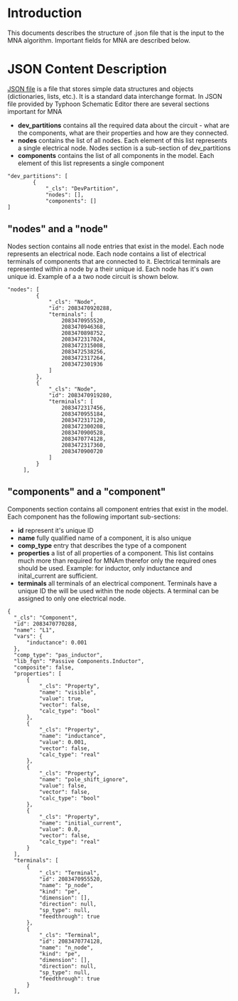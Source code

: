 # Introduction

This documents describes the structure of .json file that is the input to the MNA algorithm. Important fields for MNA are described below.

# JSON Content Description

[JSON file](https://en.wikipedia.org/wiki/JSON) is a file that stores simple data structures and objects (dictionaries, lists, etc.). It is a standard data interchange format. In JSON file provided by Typhoon Schematic Editor there are several sections important for MNA
* **dev_partitions** contains all the required data about the circuit - what are the components, what are their properties and how are they connected.
* **nodes** contains the list of all nodes. Each element of this list represents a single electrical node. Nodes section is a sub-section of dev_partitions
* **components** contains the list of all components in the model. Each element of this list represents a single component
```
"dev_partitions": [
        {
            "_cls": "DevPartition",
            "nodes": [],
            "components": []
]
```
## "nodes" and a "node"

Nodes section contains all node entries that exist in the model. Each node represents an electrical node. Each node contains a list of electrical terminals of components that are connected to it. Electrical terminals are represented within a node by a their unique id. Each node has it's own unique id. Example of a a two node circuit is shown below.
```
"nodes": [
         {
             "_cls": "Node",
             "id": 2083470920288,
             "terminals": [
                 2083470955520,
                 2083470946368,
                 2083470898752,
                 2083472317024,
                 2083472315008,
                 2083472538256,
                 2083472317264,
                 2083472301936
             ]
         },
         {
             "_cls": "Node",
             "id": 2083470919280,
             "terminals": [
                 2083472317456,
                 2083470955184,
                 2083472317120,
                 2083472300208,
                 2083470900528,
                 2083470774128,
                 2083472317360,
                 2083470900720
             ]
         }
     ],
```
##  "components" and a "component"
Components section contains all component entries that exist in the model. Each component has the following important sub-sections:
* **id** represent it's unique ID
* **name** fully qualified name of a component, it is also unique
* **comp_type** entry that describes the type of a component
* **properties** a list of all properties of a component. This list contains much more than required for MNAm therefor only the required ones should be used. Example: for inductor, only inductance and inital_current are sufficient.
* **terminals** all terminals of an electrical component. Terminals have a unique ID the will be used within the node objects. A terminal can be assigned to only one electrical node.
```
{
  "_cls": "Component",
  "id": 2083470770288,
  "name": "L1",
  "vars": {
      "inductance": 0.001
  },
  "comp_type": "pas_inductor",
  "lib_fqn": "Passive Components.Inductor",
  "composite": false,
  "properties": [
      {
          "_cls": "Property",
          "name": "visible",
          "value": true,
          "vector": false,
          "calc_type": "bool"
      },
      {
          "_cls": "Property",
          "name": "inductance",
          "value": 0.001,
          "vector": false,
          "calc_type": "real"
      },
      {
          "_cls": "Property",
          "name": "pole_shift_ignore",
          "value": false,
          "vector": false,
          "calc_type": "bool"
      },
      {
          "_cls": "Property",
          "name": "initial_current",
          "value": 0.0,
          "vector": false,
          "calc_type": "real"
      }
  ],
  "terminals": [
      {
          "_cls": "Terminal",
          "id": 2083470955520,
          "name": "p_node",
          "kind": "pe",
          "dimension": [],
          "direction": null,
          "sp_type": null,
          "feedthrough": true
      },
      {
          "_cls": "Terminal",
          "id": 2083470774128,
          "name": "n_node",
          "kind": "pe",
          "dimension": [],
          "direction": null,
          "sp_type": null,
          "feedthrough": true
      }
  ],
```